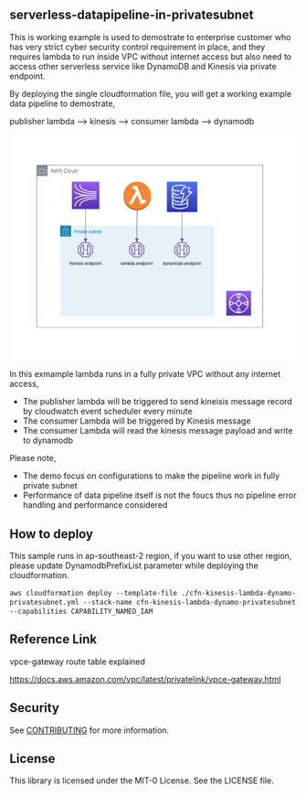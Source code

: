 ## serverless-datapipeline-in-privatesubnet

This is working example is used to demostrate to enterprise customer who has very strict cyber security control requirement in place, and they requires lambda to run inside VPC without internet access but also need to access other serverless service like DynamoDB and Kinesis via private endpoint.

By deploying the single cloudformation file, you will get a working example data pipeline to demostrate, 

publisher lambda --> kinesis --> consumer lambda --> dynamodb

![serverless-privatevpc-datapipeline-demo](images/Archi.png)


In this exmample lambda runs in a fully private VPC without any internet access,

*  The publisher lambda will be triggered to send kineisis message record by cloudwatch event scheduler every minute 
*  The consumer Lambda will be triggered by Kinesis message
*  The consumer Lambda will read the kinesis message payload and write to dynamodb

Please note,

* The demo focus on configurations to make the pipeline work in fully private subnet
* Performance of data pipeline itself is not the foucs thus no pipeline error handling and performance considered

## How to deploy 

This sample runs in ap-southeast-2 region, if you want to use other region, please update DynamodbPrefixList parameter while deploying the cloudformation.

```
aws cloudformation deploy --template-file ./cfn-kinesis-lambda-dynamo-privatesubnet.yml --stack-name cfn-kinesis-lambda-dynamo-privatesubnet --capabilities CAPABILITY_NAMED_IAM
```

## Reference Link

vpce-gateway route table explained
>
https://docs.aws.amazon.com/vpc/latest/privatelink/vpce-gateway.html

## Security

See [CONTRIBUTING](CONTRIBUTING.md#security-issue-notifications) for more information.

## License

This library is licensed under the MIT-0 License. See the LICENSE file.

